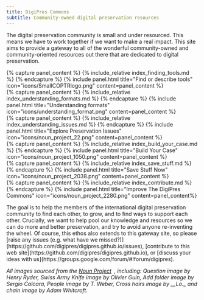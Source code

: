 ```yaml
---
title: DigiPres Commons
subtitle: Community-owned digital preservation resources
---
```


The digital preservation community is small and under resourced. This means we have to work together if we want to make a real impact. This site aims to provide a gateway to all of the wonderful community-owned and community-oriented resources out there that are dedicated to digital preservation.

<div class="row">
  <div class="col-xs-12 col-sm-6 col-md-4">
{% capture panel_content %}
{% include_relative index_finding_tools.md %}
{% endcapture %}
{% include panel.html title="Find or describe tools" icon="icons/SmallCOPTRlogo.png" content=panel_content %}
</div>

<div class="col-xs-12 col-sm-6 col-md-4">
{% capture panel_content %}
{% include_relative index_understanding_formats.md %}
{% endcapture %}
{% include panel.html title="Understanding formats" icon="icons/understanding_format.png" content=panel_content %}
</div>

<div class="col-xs-12 col-sm-6 col-md-4">
{% capture panel_content %}
{% include_relative index_understanding_issues.md %}
{% endcapture %}
{% include panel.html title="Explore Preservation Issues" icon="icons/noun_project_22.png" content=panel_content %}
</div>

<div class="col-xs-12 col-sm-6 col-md-4">
{% capture panel_content %}
{% include_relative index_build_your_case.md %}
{% endcapture %}
{% include panel.html title="Build Your Case" icon="icons/noun_project_1050.png" content=panel_content %}
</div>

<div class="col-xs-12 col-sm-6 col-md-4">
{% capture panel_content %}
{% include_relative index_save_stuff.md %}
{% endcapture %}
{% include panel.html title="Save Stuff Now" icon="icons/noun_project_2038.png" content=panel_content %}
</div>

<div class="col-xs-12 col-sm-6 col-md-4">
{% capture panel_content %}
{% include_relative index_contribute.md %}
{% endcapture %}
{% include panel.html title="Improve The DigiPres Commons" icon="icons/noun_project_2280.png" content=panel_content%}
</div>
</div>

<div class="row">
<div class="col-xs-12 col-sm-12 col-md-12">
  <p>
  The goal is to help the members of the international digital preservation community to find each other, to grow, and to find ways to support each other. Crucially, we want to help pool our knowledge and resources so we can do more and better preservation, and try to avoid anyone re-inventing the wheel. Of course, this ethos also extends to this gateway site, so please [raise any issues (e.g. what have we missed?)](https://github.com/digipres/digipres.github.io/issues), [contribute to this web site](https://github.com/digipres/digipres.github.io), or [discuss your ideas with us](https://groups.google.com/forum/#!forum/digipres).
  </p>
  <p>
    <em>All images sourced from the</em> <em><span class="nobr"><a href="http://thenounproject.com/" class="external-link">Noun Project<sup><img class="rendericon" src="/images/icons/linkext7.gif" alt="" align="absmiddle" border="0" width="7" height="7"></sup></a></span></em><em>, including: Question image by Henry Ryder, Swiss Army Knife image by Olivier Guin, Add folder image by Sergio Calcara, People image by T. Weber,&nbsp;Cross hairs image by __Lo._ and chain image by Adam Whitcroft.</em>
  </p>
</div>
</div>
